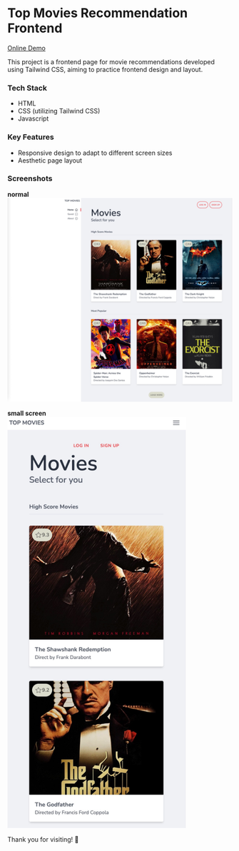 # Top Movies Recommendation Frontend

[Online Demo](https://top-movies.gaomingyangcn.repl.co)

This project is a frontend page for movie recommendations developed using Tailwind CSS, aiming to practice frontend design and layout.


### Tech Stack
* HTML
* CSS (utilizing Tailwind CSS)
* Javascript

### Key Features
* Responsive design to adapt to different screen sizes
* Aesthetic page layout

### Screenshots
**normal**    
![screenshot](screenshot.jpg)  

**small screen**  
<img src="screenshot2.jpg" style="width:400px;">

Thank you for visiting! 🚀


